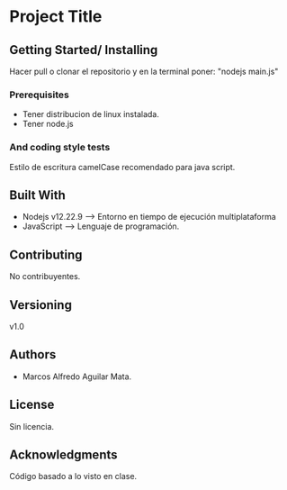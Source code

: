 # Project Title


## Getting Started/ Installing

Hacer pull o clonar el repositorio y en la terminal poner: "nodejs main.js"

### Prerequisites

* Tener distribucion de linux instalada.
* Tener node.js 

### And coding style tests
Estilo de escritura camelCase recomendado para java script.

## Built With

* Nodejs v12.22.9 --> Entorno en tiempo de ejecución multiplataforma
* JavaScript --> Lenguaje de programación.

## Contributing

No contribuyentes.

## Versioning

v1.0

## Authors

* Marcos Alfredo Aguilar Mata.

## License

Sin licencia.

## Acknowledgments
Código basado a lo visto en clase.
